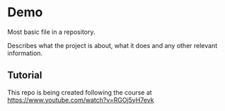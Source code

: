 # Demo

Most basic file in a repository.

Describes what the project is about, what it does and any other relevant information.

## Tutorial

This repo is being created following the course at https://www.youtube.com/watch?v=RGOj5yH7evk
